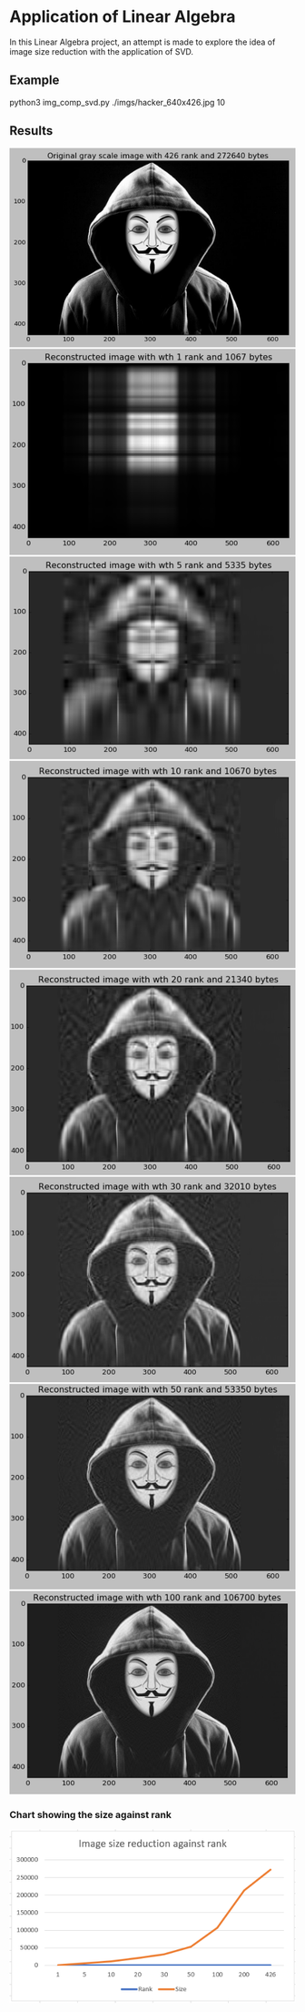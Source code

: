 # Application of Linear Algebra

In this Linear Algebra project, an attempt is made to explore the idea of image size reduction with the application of SVD.

## Example 
python3 img_comp_svd.py ./imgs/hacker_640x426.jpg 10

## Results

![original](results/original.PNG)
<br/>
![rank_1](results/rank_1.PNG) ![rank_5](results/rank_5.PNG) ![rank_10](results/rank_10.PNG)
<br/>
![rank_20](results/rank_20.PNG) ![rank_30](results/rank_30.PNG) ![rank_50](results/rank_50.PNG)
<br/>
![rank_100](results/rank_100.PNG)

### Chart showing the size against rank

![chart](results/chart.PNG)

